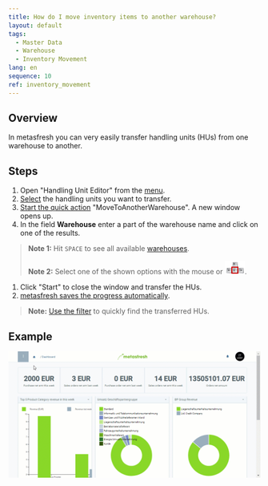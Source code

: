 ```yaml
---
title: How do I move inventory items to another warehouse?
layout: default
tags:
  - Master Data
  - Warehouse
  - Inventory Movement
lang: en
sequence: 10
ref: inventory_movement
---
```


## Overview
In metasfresh you can very easily transfer handling units (HUs) from one warehouse to another.

## Steps
1. Open "Handling Unit Editor" from the [menu](Menu).
1. [Select](RecordSelection) the handling units you want to transfer.
1. [Start the quick action](StartAction) "MoveToAnotherWarehouse". A new window opens up.
1. In the field **Warehouse** enter a part of the warehouse name and click on one of the results.
 >**Note 1:** Hit `SPACE` to see all available [warehouses](Add_new_warehouse).<br><br>
 >**Note 2:** Select one of the shown options with the mouse or ![](../DE/assets/Workflow_Auftrag_Bis_Rechnung_WebUI-73797.png).

1. Click "Start" to close the window and transfer the HUs.
1. [metasfresh saves the progress automatically](Saveindicator).
 >**Note:** [Use the filter](Filtering_function) to quickly find the transferred HUs.

## Example
![](assets/Inventory_movement.gif)
